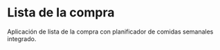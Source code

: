 # Lista de la compra

Aplicación de lista de la compra con planificador de comidas semanales integrado.